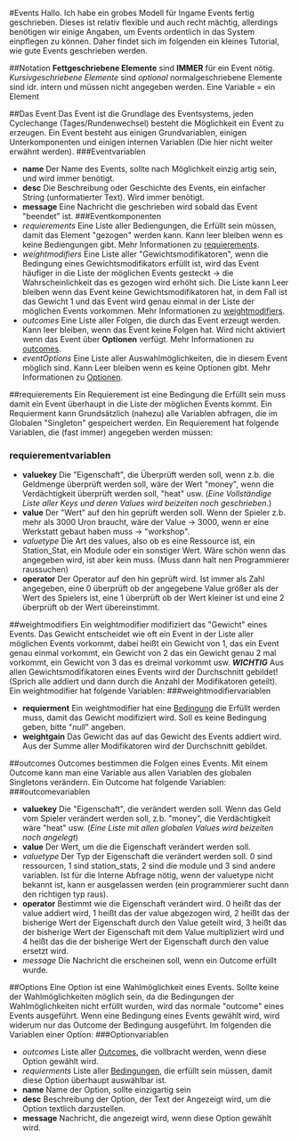 #Events
Hallo. Ich habe ein grobes Modell für Ingame Events fertig geschrieben. Dieses ist relativ flexible und auch recht mächtig, allerdings benötigen wir einige Angaben, um Events ordentlich in das System einpflegen zu können. Daher findet sich im folgenden ein kleines Tutorial, wie gute Events geschrieben werden.

##Notation
**Fettgeschriebene Elemente** sind **IMMER** für ein Event nötig.
*Kursivgeschriebene Elemente* sind *optional*
normalgeschriebene Elemente sind idr. intern und müssen nicht angegeben werden.
Eine Variable = ein Element

##Das Event
Das Event ist die Grundlage des Eventsystems, jeden Cyclechange (Tages/Rundenwechsel) besteht die Möglichkeit ein Event zu erzeugen.
Ein Event besteht aus einigen Grundvariablen, einigen Unterkomponenten und einigen internen Variablen (Die hier nicht weiter erwähnt werden).
###Eventvariablen
- **name** Der Name des Events, sollte nach Möglichkeit einzig artig sein, und wird immer benötigt.
- **desc** Die Beschreibung oder Geschichte des Events, ein einfacher String (unformatierter Text). Wird immer benötigt.
- **message** Eine Nachricht die geschrieben wird sobald das Event "beendet" ist.
###Eventkomponenten
- *requierements* Eine Liste aller Bediengungen, die Erfüllt sein müssen, damit das Element "gezogen" werden kann. Kann leer bleiben wenn es keine Bediengungen gibt. Mehr Informationen zu [requierements](#requierements).
- *weightmodifiers* Eine Liste aller "Gewichtsmodifikatoren", wenn die Bedingung eines Gewichtsmodifikators erfüllt ist, wird das Event häufiger in die Liste der möglichen Events gesteckt -> die Wahrscheinlichkeit das es gezogen wird erhöht sich. Die Liste kann Leer bleiben wenn das Event keine Gewichtsmodifikatoren hat, in dem Fall ist das Gewicht 1 und das Event wird genau einmal in der Liste der möglichen Events vorkommen. Mehr Informationen zu [weightmodifiers](#weightmodifiers).
- *outcomes* Eine Liste aller Folgen, die durch das Event erzeugt werden. Kann leer bleiben, wenn das Event keine Folgen hat. Wird nicht aktiviert wenn das Event über **Optionen** verfügt. Mehr Informationen zu [outcomes](outcomes).
- *eventOptions* Eine Liste aller Auswahlmöglichkeiten, die in diesem Event möglich sind. Kann Leer bleiben wenn es keine Optionen gibt. Mehr Informationen zu [Optionen](#Options).

##requierements
Ein Requierement ist eine Bedingung die Erfüllt sein muss damit ein Event überhaupt in die Liste der möglichen Events kommt. Ein Requierment kann Grundsätzlich (nahezu) alle Variablen abfragen, die im Globalen "Singleton" gespeichert werden. Ein Requierement hat folgende Variablen, die (fast immer) angegeben werden müssen:
### requierementvariablen
- **valuekey** Die "Eigenschaft", die Überprüft werden soll, wenn z.b. die Geldmenge überprüft werden soll, wäre der Wert "money", wenn die Verdächtigkeit überprüft werden soll, "heat" usw. (*Eine Vollständige Liste aller Keys und deren Values wird beizeiten noch geschrieben.*)
- **value** Der "Wert" auf den hin geprüft werden soll. Wenn der Spieler z.b. mehr als 3000 Uron braucht, wäre der Value -> 3000, wenn er eine Werkstatt gebaut haben muss -> "workshop".
- *valuetype* Die Art des values, also ob es eine Ressource ist, ein Station_Stat, ein Module oder ein sonstiger Wert. Wäre schön wenn das angegeben wird, ist aber kein muss. (Muss dann halt nen Programmierer raussuchen)
- **operator** Der Operator auf den hin geprüft wird. Ist immer als Zahl angegeben, eine 0 überprüft ob der angegebene Value größer als der Wert des Spielers ist, eine 1 überprüft ob der Wert kleiner ist und eine 2 überprüft ob der Wert übereinstimmt.

##weightmodifiers
Ein weightmodifier modifiziert das "Gewicht" eines Events. Das Gewicht entscheidet wie oft ein Event in der Liste aller möglichen Events vorkommt, dabei heißt ein Gewicht von 1, das ein Event genau einmal vorkommt, ein Gewicht von 2 das ein Gewicht genau 2 mal vorkommt, ein Gewicht von 3 das es dreimal vorkommt usw. ***WICHTIG*** Aus allen Gewichtsmodifikatoren eines Events wird der Durchschnitt gebildet! (Sprich alle addiert und dann durch die Anzahl der Modifikatoren geteilt). Ein weightmodifier hat folgende Variablen:
###weightmodifiervariablen
- **requierment** Ein weightmodifier hat eine [Bedingung](#requierements) die Erfüllt werden muss, damit das Gewicht modifiziert wird. Soll es keine Bedingung geben, bitte "*null*" angeben.
- **weightgain** Das Gewicht das auf das Gewicht des Events addiert wird. Aus der Summe aller Modifikatoren wird der Durchschnitt gebildet.

##outcomes
Outcomes bestimmen die Folgen eines Events. Mit einem Outcome kann man eine Variable aus allen Variablen des globalen Singletons verändern. Ein Outcome hat folgende Variablen:
###outcomevariablen
- **valuekey** Die "Eigenschaft", die verändert werden soll. Wenn das Geld vom Spieler verändert werden soll, z.b. "money", die Verdächtigkeit wäre "heat" usw. (*Eine Liste mit allen globalen Values wird beizeiten noch angelegt*)
- **value** Der Wert, um die die Eigenschaft verändert werden soll.
- *valuetype* Der Typ der Eigenschaft die verändert werden soll. 0 sind ressourcen, 1 sind station_stats, 2 sind die module und 3 sind andere variablen. Ist für die Interne Abfrage nötig, wenn der valuetype nicht bekannt ist, kann er ausgelassen werden (ein programmierer sucht dann den richtigen typ raus).
- **operator** Bestimmt wie die Eigenschaft verändert wird. 0 heißt das der value addiert wird, 1 heißt das der value abgezogen wird, 2 heißt das der bisherige Wert der Eigenschaft durch den Value geteilt wird, 3 heißt das der bisherige Wert der Eigenschaft mit dem Value multipliziert wird und 4 heißt das die der bisherige Wert der Eigenschaft durch den value ersetzt wird.
- *message* Die Nachricht die erscheinen soll, wenn ein Outcome erfüllt wurde.

##Options
Eine Option ist eine Wahlmöglichkeit eines Events. Sollte keine der Wahlmöglichkeiten möglich sein, da die Bedingungen der Wahlmöglichkeiten nicht erfüllt wurden, wird das normale "outcome" eines Events ausgeführt. Wenn eine Bedingung eines Events gewählt wird, wird widerum nur das Outcome der Bedingung ausgeführt. Im folgenden die Variablen einer Option:
###Optionvariablen
- *outcomes* Liste aller [Outcomes](#outcomes), die vollbracht werden, wenn diese Option gewählt wird.
- *requierments* Liste aller [Bedingungen](#requierments), die erfüllt sein müssen, damit diese Option überhaupt auswählbar ist.
- **name** Name der Option, sollte einzigartig sein
- **desc** Beschreibung der Option, der Text der Angezeigt wird, um die Option textlich darzustellen.
- **message** Nachricht, die angezeigt wird, wenn diese Option gewählt wird.
